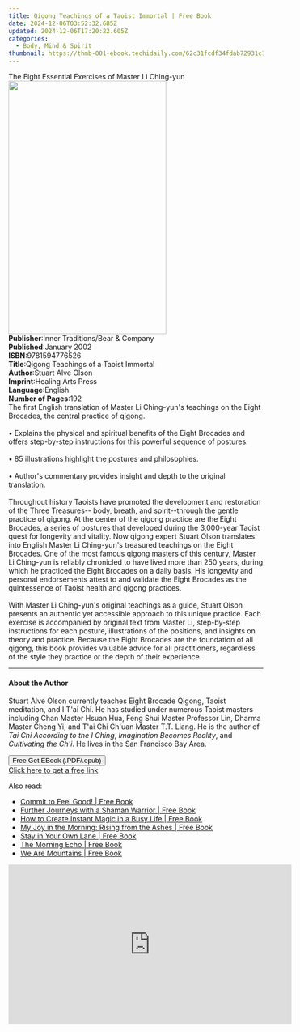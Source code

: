 ```yaml
---
title: Qigong Teachings of a Taoist Immortal | Free Book
date: 2024-12-06T03:52:32.685Z
updated: 2024-12-06T17:20:22.605Z
categories:
  - Body, Mind & Spirit
thumbnail: https://thmb-001-ebook.techidaily.com/62c31fcdf34fdab72931c1b3d3d04a3ddd1007581b710d60b9c2a389f38b128b.jpg
---
```

<main id="book-container">
  <div class="flex flex-col">
    <div class="book-brief flex-1 py-6 px-4 sm:p-6 md:py-10 md:px-8">
      <!-- brief-->
      <div class="book-brief-main">
        The Eight Essential Exercises of Master Li Ching-yun
      </div>
    </div>
    <div
      class="book-meta-info flex-1 grid gap-4 col-start-1 col-end-3 row-start-1 sm:mb-6 sm:grid-cols-4 lg:gap-6 lg:col-start-2 lg:row-end-6 lg:row-span-6 lg:mb-0"
    >
      <div
        class="book-meta-info-left place-content-center mt-4 p-4 text-sm leading-6 col-start-2 col-span-2 dark:text-slate-400"
      >
        <img
          class="w-full h-500 object-cover rounded-lg sm:h-255 sm:col-span-2 lg:col-span-full"
          src="https://img-001-ebook.techidaily.com/9063a9ba27aca5ff97e9836791ee24e601f3efd113d144b0be1a62e1a92a10d3.jpg"
          alt=""
          width="312"
          height="500"
        />
      </div>
      <div
        class="book-meta-info-right mt-2 col-start-1 row-start-2 col-span-3 self-center"
      >
        <!-- meta data  -->
        <div class="flex flex-col px-4 md:px-8">
          <div class="flex-1">
            <strong>Publisher</strong>:<span class="px-2"
              >Inner Traditions/Bear &amp; Company</span
            >
          </div>
          <div class="flex-1">
            <strong>Published</strong>:<span class="px-2">January 2002</span>
          </div>
          <div class="flex-1">
            <strong>ISBN</strong>:<span class="px-2">9781594776526</span>
          </div>
          <div class="flex-1">
            <strong>Title</strong>:<span class="px-2"
              >Qigong Teachings of a Taoist Immortal</span
            >
          </div>
          <div class="flex-1">
            <strong>Author</strong>:<span class="px-2">Stuart Alve Olson</span>
          </div>
          <div class="flex-1">
            <strong>Imprint</strong>:<span class="px-2"
              >Healing Arts Press</span
            >
          </div>
          <div class="flex-1">
            <strong>Language</strong>:<span class="px-2">English</span>
          </div>
          <div class="flex-1">
            <strong>Number of Pages</strong>:<span class="px-2">192</span>
          </div>
        </div>
      </div>
    </div>
    <div class="book-description flex-1 py-6 px-4 sm:p-6 md:py-10 md:px-8">
      <div class="book-description-main">
        <div accordion-content="" id="description">
          The first English translation of Master Li Ching-yun's teachings on
          the Eight Brocades, the central practice of qigong.<br /><br />•
          Explains the physical and spiritual benefits of the Eight Brocades and
          offers step-by-step instructions for this powerful sequence of
          postures.<br /><br />• 85 illustrations highlight the postures and
          philosophies.<br /><br />• Author's commentary provides insight and
          depth to the original translation. <br /><br />Throughout history
          Taoists have promoted the development and restoration of the Three
          Treasures-- body, breath, and spirit--through the gentle practice of
          qigong. At the center of the qigong practice are the Eight Brocades, a
          series of postures that developed during the 3,000-year Taoist quest
          for longevity and vitality. Now qigong expert Stuart Olson translates
          into English Master Li Ching-yun's treasured teachings on the Eight
          Brocades. One of the most famous qigong masters of this century,
          Master Li Ching-yun is reliably chronicled to have lived more than 250
          years, during which he practiced the Eight Brocades on a daily basis.
          His longevity and personal endorsements attest to and validate the
          Eight Brocades as the quintessence of Taoist health and qigong
          practices. <br /><br />With Master Li Ching-yun's original teachings
          as a guide, Stuart Olson presents an authentic yet accessible approach
          to this unique practice. Each exercise is accompanied by original text
          from Master Li, step-by-step instructions for each posture,
          illustrations of the positions, and insights on theory and practice.
          Because the Eight Brocades are the foundation of all qigong, this book
          provides valuable advice for all practitioners, regardless of the
          style they practice or the depth of their experience.
        </div>
        <div class="accordion-fader"></div>
      </div>
    </div>
    <div class="book-excerpts flex-1 py-6 px-4 sm:p-6 md:py-10 md:px-8">
      <!-- excerpts-->
      <div class="book-excerpts-main">
        <hr />
        <h4 class="placeholder placeholder-heading">
          <span>About the Author</span>
        </h4>
        <p>
          Stuart Alve Olson currently teaches Eight Brocade Qigong, Taoist
          meditation, and I T'ai Chi. He has studied under numerous Taoist
          masters including Chan Master Hsuan Hua, Feng Shui Master Professor
          Lin, Dharma Master Cheng Yi, and T'ai Chi Ch'uan Master T.T. Liang. He
          is the author of <i>Tai Chi According to the I Ching</i>,
          <i>Imagination Becomes Reality</i>, and <i>Cultivating the Ch'i</i>.
          He lives in the San Francisco Bay Area.
        </p>
      </div>
    </div>
    <div
      class="book-about-author flex-1 py-6 px-4 sm:p-6 md:py-10 md:px-8"
    ></div>
    <div class="book-free-get flex-1 py-6 px-4 sm:p-6 md:py-10 md:px-8">
      <button
        id="btn-free-get"
        class="bg-blue-500 hover:bg-blue-700 text-white font-bold py-2 px-4 rounded"
      >
        Free Get EBook (.PDF/.epub)
      </button>
      <div id="countdown-display" class="px-2 text-lg mt-2"></div>
      <a
        id="free-link"
        class="hidden bg-blue-500 hover:bg-blue-700 text-white font-bold py-2 px-4 rounded"
        href="https://www.ebooks.com/en-us/book/95782878/qigong-teachings-of-a-taoist-immortal/stuart-alve-olson/"
        target="_blank"
        >Click here to get a free link</a
      >
    </div>
    <script>
      let countdownTime = 0;
      let countdownInterval = null;
      document
        .getElementById('btn-free-get')
        .addEventListener('click', startCountdown);
      function startCountdown() {
        countdownTime = new Date().getTime() + 60000 * 3;
        countdownInterval = setInterval(updateCountdown, 1000);
        document.getElementById('btn-free-get').disabled = true;
        document
          .getElementById('btn-free-get')
          .classList.add('bg-gray-500', 'cursor-not-allowed');
      }
      function updateCountdown() {
        let currentTime = new Date().getTime();
        let timeLeft = countdownTime - currentTime;
        let secondsLeft = Math.floor(timeLeft / 1000);
        document.getElementById('countdown-display').innerHTML =
          `Remaining time: ${secondsLeft} seconds.`;
        if (secondsLeft <= 0) {
          clearInterval(countdownInterval);
          document.getElementById('btn-free-get').classList.add('hidden');
          document.getElementById('free-link').classList.remove('hidden');
          document.getElementById('countdown-display').innerHTML = '';
        }
      }
    </script>
  </div>
</main>

<ins class="adsbygoogle"
      style="display:block"
      data-ad-client="ca-pub-7571918770474297"
      data-ad-slot="8358498916"
      data-ad-format="auto"
      data-full-width-responsive="true"></ins>
    

<span class="atpl-alsoreadstyle">Also read:</span>
<div><ul>
<li><a href="https://novels-ebooks.techidaily.com/138589625-9781452504933-commit-to-feel-good/"><u>Commit to Feel Good! | Free Book</u></a></li>
<li><a href="https://novels-ebooks.techidaily.com/138589718-9781491750162-further-journeys-with-a-shaman-warrior/"><u>Further Journeys with a Shaman Warrior | Free Book</u></a></li>
<li><a href="https://novels-ebooks.techidaily.com/138589631-9781452540894-how-to-create-instant-magic-in-a-busy-life/"><u>How to Create Instant Magic in a Busy Life | Free Book</u></a></li>
<li><a href="https://novels-ebooks.techidaily.com/138589548-9781449716103-my-joy-in-the-morning-rising-from-the-ashes/"><u>My Joy in the Morning: Rising from the Ashes | Free Book</u></a></li>
<li><a href="https://novels-ebooks.techidaily.com/138589639-9781452544076-stay-in-your-own-lane/"><u>Stay in Your Own Lane | Free Book</u></a></li>
<li><a href="https://novels-ebooks.techidaily.com/138589780-9781475957082-the-morning-echo/"><u>The Morning Echo | Free Book</u></a></li>
<li><a href="https://novels-ebooks.techidaily.com/138589835-9781452541556-we-are-mountains/"><u>We Are Mountains | Free Book</u></a></li>
</ul></div>

<!-- affiliate ads begin -->
<iframe width="560" height="315" src="https://www.youtube.com/embed/X4q6gyaEojM?si=ImdFm6Zsr0azykqV" title="YouTube video player" frameborder="0" allow="accelerometer; autoplay; clipboard-write; encrypted-media; gyroscope; picture-in-picture; web-share" referrerpolicy="strict-origin-when-cross-origin" allowfullscreen></iframe>
<!-- affiliate ads end -->

